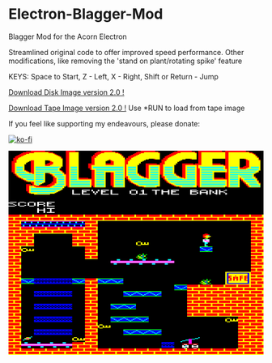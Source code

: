 # Electron-Blagger-Mod

Blagger Mod for the Acorn Electron

Streamlined original code to offer improved speed performance. Other modifications, like removing the 'stand on plant/rotating spike' feature

KEYS:
Space to Start, 
Z - Left, X - Right, 
Shift or Return - Jump

[Download Disk Image version 2.0 !](https://github.com/Snuggsy187/Electron-Blagger-Mod/raw/main/Releases/Blagger-E-v2.0.ssd)

[Download Tape Image version 2.0 !](https://github.com/Snuggsy187/Electron-Blagger-Mod/raw/main/Releases/Blagger-E-v2.0.uef)
Use *RUN to load from tape image

If you feel like supporting my endeavours, please donate:

[![ko-fi](https://ko-fi.com/img/githubbutton_sm.svg)](https://ko-fi.com/snuggsy187)

![Electron Blagger Mod](https://github.com/Snuggsy187/Electron-Blagger-Mod/blob/main/png/ElkBlagger1.png)
